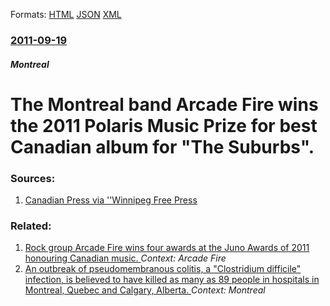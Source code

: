
Formats: [HTML](/news/2011/09/19/the-montreal-band-arcade-fire-wins-the-2011-polaris-music-prize-for-best-canadian-album-for-the-suburbs.html)  [JSON](/news/2011/09/19/the-montreal-band-arcade-fire-wins-the-2011-polaris-music-prize-for-best-canadian-album-for-the-suburbs.json)  [XML](/news/2011/09/19/the-montreal-band-arcade-fire-wins-the-2011-polaris-music-prize-for-best-canadian-album-for-the-suburbs.xml)  

### [2011-09-19](/news/2011/09/19/index.md)

##### Montreal
# The Montreal band Arcade Fire wins the 2011 Polaris Music Prize for best Canadian album for "The Suburbs". 




### Sources:

1. [Canadian Press via ''Winnipeg Free Press](http://www.winnipegfreepress.com/breakingnews/arcade-fire-sexsmith-austra-vie-for-polaris-music-prize-at-gala-tonight-130101398.html)

### Related:

1. [Rock group Arcade Fire wins four awards at the Juno Awards of 2011 honouring Canadian music. ](/news/2011/03/27/rock-group-arcade-fire-wins-four-awards-at-the-juno-awards-of-2011-honouring-canadian-music.md) _Context: Arcade Fire_
2. [ An outbreak of pseudomembranous colitis, a "Clostridium difficile" infection, is believed to have killed as many as 89 people in hospitals in Montreal, Quebec and Calgary, Alberta. ](/news/2004/06/5/an-outbreak-of-pseudomembranous-colitis-a-clostridium-difficile-infection-is-believed-to-have-killed-as-many-as-89-people-in-hospitals.md) _Context: Montreal_
